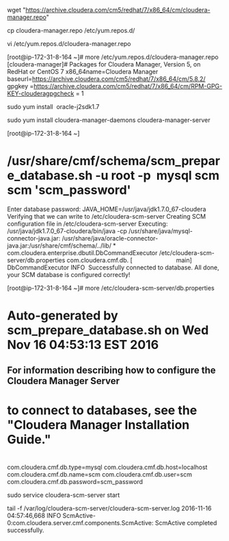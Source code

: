    wget "https://archive.cloudera.com/cm5/redhat/7/x86_64/cm/cloudera-manager.repo"

   cp cloudera-manager.repo /etc/yum.repos.d/

   vi /etc/yum.repos.d/cloudera-manager.repo
    
   [root@ip-172-31-8-164 ~]# more /etc/yum.repos.d/cloudera-manager.repo
   [cloudera-manager]# Packages for Cloudera Manager, Version 5, on RedHat or CentOS 7 x86_64name=Cloudera Manager
   baseurl=https://archive.cloudera.com/cm5/redhat/7/x86_64/cm/5.8.2/
   gpgkey =https://archive.cloudera.com/cm5/redhat/7/x86_64/cm/RPM-GPG-KEY-clouderagpgcheck = 1

   sudo yum install  oracle-j2sdk1.7
   
   sudo yum install cloudera-manager-daemons cloudera-manager-server

   [root@ip-172-31-8-164 ~]
   # /usr/share/cmf/schema/scm_prepare_database.sh -u root -p  mysql scm scm 'scm_password'
   Enter database password:
   JAVA_HOME=/usr/java/jdk1.7.0_67-cloudera
   Verifying that we can write to /etc/cloudera-scm-server
   Creating SCM configuration file in /etc/cloudera-scm-server
   Executing:  /usr/java/jdk1.7.0_67-cloudera/bin/java 
               -cp /usr/share/java/mysql-connector-java.jar:
                   /usr/share/java/oracle-connector-java.jar:/usr/share/cmf/schema/../lib/
   \* com.cloudera.enterprise.dbutil.DbCommandExecutor 
     /etc/cloudera-scm-server/db.properties com.cloudera.cmf.db.
   [                          main] DbCommandExecutor
   INFO  Successfully connected to database.
   All done, your SCM database is configured correctly!


   [root@ip-172-31-8-164 ~]# more /etc/cloudera-scm-server/db.properties
   # Auto-generated by scm_prepare_database.sh on Wed Nov 16 04:53:13 EST 2016
   ## For information describing how to configure the Cloudera Manager Server
   # to connect to databases, see the "Cloudera Manager Installation Guide."
   #
   com.cloudera.cmf.db.type=mysql
   com.cloudera.cmf.db.host=localhost
   com.cloudera.cmf.db.name=scm
   com.cloudera.cmf.db.user=scm
   com.cloudera.cmf.db.password=scm_password

   sudo service cloudera-scm-server start


   tail -f /var/log/cloudera-scm-server/cloudera-scm-server.log 
   2016-11-16 04:57:46,668 INFO ScmActive-0:com.cloudera.server.cmf.components.ScmActive: ScmActive completed successfully.
